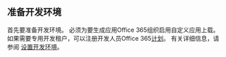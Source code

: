 ## <a name="prepare-your-development-environment"></a>准备开发环境

首先要准备开发环境。 必须为要生成应用Office 365组织启用自定义应用上载。 如果需要专用开发租户，可以注册开发人员Office 365[计划](https://developer.microsoft.com/office/dev-program)。 有关详细信息，请参阅 [设置开发环境](~/concepts/build-and-test/prepare-your-o365-tenant.md)。